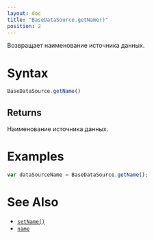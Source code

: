 ```yaml
---
layout: doc
title: "BaseDataSource.getName()"
position: 2
---
```


Возвращает наименование источника данных.

# Syntax

```js
BaseDataSource.getName()
```

## Returns

Наименование источника данных.

# Examples

```js
var dataSourceName = BaseDataSource.getName();
```

# See Also

* [`setName()`](../BaseDataSource.setName/)
* [`name`](../BaseDataSource.name/)
